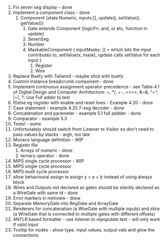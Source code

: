 1. Fix seven seg display - done
2. Implement a component class - done
   1. Component {state:Numeric, inputs:[], update(), setValue(), getValue()}
      1. Gate extends Component {logicFn: and, or etc, function in update}
      2. SevenSeg
      3. Number
      4. MaskableComponent { inputMasks: [] = which bits the input contributes to, setValue(x, mask), update calls setValue for each input }
         1. Register
         2. Wire
3. Replace Buefy with Tailwind - maybe stick with buefy
4. Custom instance breadcrumb component - done
5. Implement continuous assignment operator precedence - see Table 4.1 of Digital Design and Computer Architecture: ~, \*/, +-, <<>>, &~&, ^~^, |~|, ?: Use Full adder to test
6. If/else eg register with enable and reset lines - Example 4.20 - done
7. Case statement - example 4.25 7-seg decoder - done
8. Concatenation and parameter - example 5.1 full addder - done
9. Comparator - example 5.3
10. Tests! - some
11. Unfortunately should switch from Listener to Visitor so don't need to pass values by stacks - argh, too late
12. Monaco language definition - WIP
13. Register file
    1. Arrays of numeric - done
    2. ternary operator - done
14. MIPS single cycle processor - WIP
15. MIPS single cycle processor
16. MIPS multi cycle processor
17. allow behavioural assign ie assign y = a + b instead of using always block
18. Wires and Outputs not declared as gates should be silently declared as a WireGate with same id - done
19. Error markers in miniview - done
20. Separate MemoryGate into RegGate and ArrayGate
21. Renderers for concatenation (a WireGate with multiple inputs) and slice (a WireGate that is connected to multiple gates with different offsets)
22. ANTLR based formatter - use listener to repopulate text - will only work if valid input
23. Tooltip for nodes - show type, input values, output vale and glow the connections
